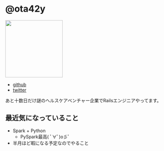 # @ota42y
<img src="https://avatars1.githubusercontent.com/u/6755375?s=400&u=b672166e12b77fb22553348ac4d9fb035b69381c&v=4" width=180 />

- [github](https://github.com/ota42y)
- [twitter](https://twitter.com/ota42y)

あと十数日だけ謎のヘルスケアベンチャー企業でRailsエンジニアやってます。  

## 最近気になっていること
- Spark + Python
  - PySpark最高( ﾟ∀ﾟ)o彡ﾟ
- 半月ほど暇になる予定なのでやること
